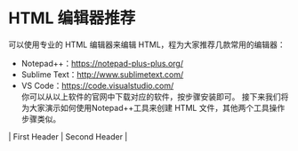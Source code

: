 # HTML 编辑器推荐 #
可以使用专业的 HTML 编辑器来编辑 HTML，程为大家推荐几款常用的编辑器：
 - Notepad++：https://notepad-plus-plus.org/
 - Sublime Text：http://www.sublimetext.com/
 - VS Code：https://code.visualstudio.com/<br/>
你可以从以上软件的官网中下载对应的软件，按步骤安装即可。
接下来我们将为大家演示如何使用Notepad++工具来创建 HTML 文件，其他两个工具操作步骤类似。

| First Header  | Second Header |

